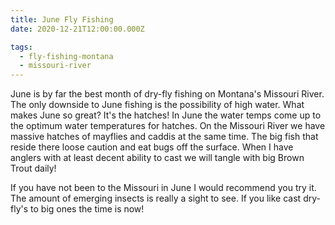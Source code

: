 ```yaml
---
title: June Fly Fishing
date: 2020-12-21T12:00:00.000Z

tags:
  - fly-fishing-montana
  - missouri-river
---
```


June is by far the best month of dry-fly fishing on Montana's Missouri River. The only downside to June fishing is the possibility of high water. What makes June so great? It's the hatches! In June the water temps come up to the optimum water temperatures for hatches. On the Missouri River we have massive hatches of mayflies and caddis at the same time. The big fish that reside there loose caution and eat bugs off the surface. When I have anglers with at least decent ability to cast we will tangle with big Brown Trout daily!

If you have not been to the Missouri in June I would recommend you try it. The amount of emerging insects is really a sight to see. If you like cast dry-fly's to big ones the time is now!
